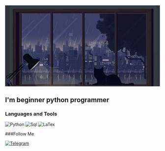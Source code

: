 ![Header](https://github.com/little-beetle/little-beetle/blob/main/assets/night.jpg)

## I'm beginner python programmer

### Languages and Tools
![Python](https://img.shields.io/badge/-Python-06081e?style=for-the-badge&logo=python&logoColor=DECC50)
![Sql](https://img.shields.io/badge/-Sql-06081e?style=for-the-badge&logo=mysql&logoColor=E5D3FF)
![LaTex](https://img.shields.io/badge/-LaTex-06081e?style=for-the-badge&logo=latex&logoColor=9ED9EE)

###Follow Me

[![Telegram](https://img.shields.io/badge/-Telegram-06081e?style=for-the-badge&logo=telegram&logoColor=DECC50)](https://t.me/v_v_kovalchuk)
